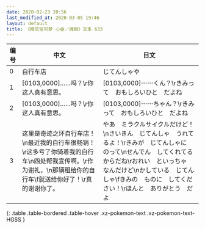 ```yaml
---
date: 2020-02-23 20:56
last_modified_at: 2020-03-05 19:46
layout: default
title: 《精灵宝可梦 心金／魂银》文本 633
---
```

| 编号 | 中文 | 日文 |
| ---- | ---- | ---- |
| 0 | 自行车店 | じてんしゃや |
| 1 | [0103,0000]……吗？\r你这人真有意思。 | [0103,0000]⋯⋯くん？\rきみって　おもしろいひと　だよね |
| 2 | [0103,0000]……吗？\r你这人真有意思。 | [0103,0000]⋯⋯ちゃん？\rきみって　おもしろいひと　だよね |
| 3 | 这里是奇迹之环自行车店！\n最近我的自行车很畅销！\r这多亏了你骑着我的自行车\n四处帮我宣传啊。\r作为谢礼，\n那辆租给你的自行车\f就送给你好了！\r真的谢谢你了。 | やあ　ミラクルサイクルだけど！\nさいきん　じてんしゃ　うれてるよ！\rきみが　じてんしゃに　のって\nせんでん　してくれてるからだね\rおれい　といっちゃ　なんだけど\nかしている　じてんしゃ\fきみの　ものに　してください！\rほんと　ありがとう　だよ |
{: .table .table-bordered .table-hover .xz-pokemon-text .xz-pokemon-text-HGSS }